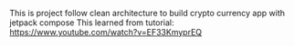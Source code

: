 This is project follow clean architecture to build crypto currency app with jetpack compose
This learned from tutorial: https://www.youtube.com/watch?v=EF33KmyprEQ